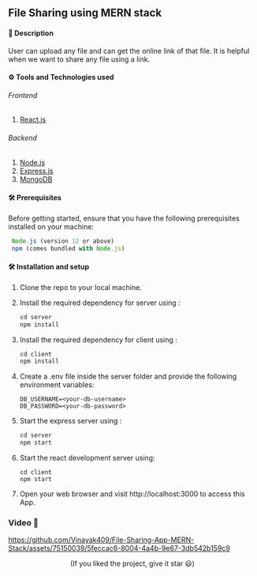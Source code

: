 ## <b>File Sharing using MERN stack</b>

#### 🧾 Description

User can upload any file and can get the online link of that file. It is helpful when we want to share any file using a link.

#### ⚙ Tools and Technologies used

###### Frontend

1. [React.js](https://reactjs.org/)

###### Backend

1. [Node.js](https://nodejs.org/en/)
2. [Express.js](https://expressjs.com/)
3. [MongoDB](https://www.mongodb.com/)

#### 🛠 Prerequisites

Before getting started, ensure that you have the following prerequisites installed on your machine:

   ```javascript
    Node.js (version 12 or above) 
    npm (comes bundled with Node.js)
   ```

#### 🛠 Installation and setup

1. Clone the repo to your local machine.
2. Install the required dependency for server using :

   ```javascript
   cd server
   npm install
   ```

3. Install the required dependency for client using :

   ```javascript
   cd client
   npm install
   ```

5. Create a .env file inside the server folder and provide the following environment variables:

   ```
   DB_USERNAME=<your-db-username>
   DB_PASSWORD=<your-db-password>

   ```

6. Start the express server using :

   ```javascript
   cd server
   npm start
   ```

7. Start the react development server using:

   ```javascrip
   cd client
   npm start
   ```

9. Open your web browser and visit http://localhost:3000 to access this App.

### Video 🎥
https://github.com/Vinayak409/File-Sharing-App-MERN-Stack/assets/75150039/5feccac6-8004-4a4b-9e67-3db542b159c9


<!-- CONTACT -->
<p align='center'>
(If you liked the project, give it star 😃)
</p>
